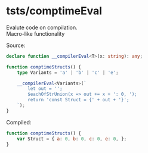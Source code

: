 # tsts/comptimeEval

Evalute code on compilation.  
Macro-like functionality

Source:

```ts
declare function __compilerEval<T>(x: string): any;

function comptimeStructs() {
    type Variants = 'a' | 'b' | 'c' | 'e';

    __compilerEval<Variants>(`
        let out = '';
        $eachOfStrUnion(x => out += x + ': 0, ');
        return 'const Struct = {' + out + '}';
    `);
}
```

Compiled:

```js
function comptimeStructs() {
    var Struct = { a: 0, b: 0, c: 0, e: 0, };
}
```